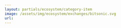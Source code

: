 ```yaml
---
layout: partials/ecosystem/category-item
image: /assets/img/ecosystem/exchanges/bitsonic.svg
url:
---
```

